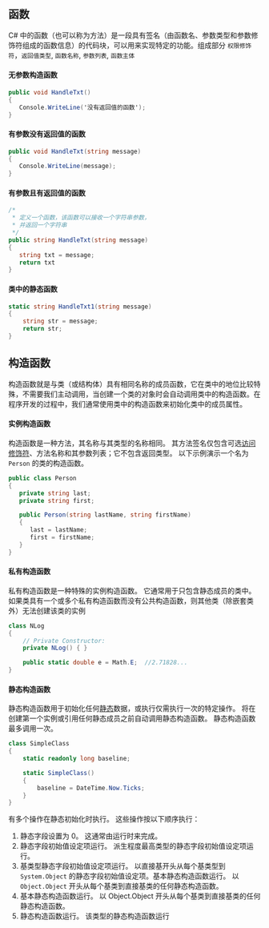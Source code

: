 ## 函数

C# 中的函数（也可以称为方法）是一段具有签名（由函数名、参数类型和参数修饰符组成的函数信息）的代码块，可以用来实现特定的功能。组成部分 `权限修饰符`，`返回值类型`,  `函数名称`, `参数列表`, `函数主体`

#### 无参数构造函数

```c#
public void HandleTxt()
{
   Console.WriteLine('没有返回值的函数');
}
```

#### 有参数没有返回值的函数

```c#
public void HandleTxt(string message)
{
   Console.WriteLine(message);
}
```

#### 有参数且有返回值的函数

```c#
/*
 * 定义一个函数，该函数可以接收一个字符串参数，
 * 并返回一个字符串
 */
public string HandleTxt(string message)
{
   string txt = message;
   return txt
}
```

#### 类中的静态函数

```c#
static string HandleTxt1(string message)
{
    string str = message;
    return str;
}

```

## 构造函数

构造函数就是与类（或结构体）具有相同名称的成员函数，它在类中的地位比较特殊，不需要我们主动调用，当创建一个类的对象时会自动调用类中的构造函数。在程序开发的过程中，我们通常使用类中的构造函数来初始化类中的成员属性。

#### 实例构造函数

构造函数是一种方法，其名称与其类型的名称相同。 其方法签名仅包含可选[访问修饰符](https://learn.microsoft.com/zh-cn/dotnet/csharp/programming-guide/classes-and-structs/access-modifiers)、方法名称和其参数列表；它不包含返回类型。 以下示例演示一个名为 `Person` 的类的构造函数。

```c#
public class Person
{
   private string last;
   private string first;

   public Person(string lastName, string firstName)
   {
      last = lastName;
      first = firstName;
   }
}
```

#### 私有构造函数

私有构造函数是一种特殊的实例构造函数。 它通常用于只包含静态成员的类中。 如果类具有一个或多个私有构造函数而没有公共构造函数，则其他类（除嵌套类外）无法创建该类的实例

```C#
class NLog
{
    // Private Constructor:
    private NLog() { }

    public static double e = Math.E;  //2.71828...
}
```

#### 静态构造函数

静态构造函数用于初始化任何[静态](https://learn.microsoft.com/zh-cn/dotnet/csharp/language-reference/keywords/static)数据，或执行仅需执行一次的特定操作。 将在创建第一个实例或引用任何静态成员之前自动调用静态构造函数。 静态构造函数最多调用一次。

```c#
class SimpleClass
{
    static readonly long baseline;

    static SimpleClass()
    {
        baseline = DateTime.Now.Ticks;
    }
}
```

有多个操作在静态初始化时执行。 这些操作按以下顺序执行：

1. 静态字段设置为 0。 这通常由运行时来完成。
2. 静态字段初始值设定项运行。 派生程度最高类型的静态字段初始值设定项运行。
3. 基类型静态字段初始值设定项运行。 以直接基开头从每个基类型到  `System.Object` 的静态字段初始值设定项。基本静态构造函数运行。 以 `Object.Object` 开头从每个基类到直接基类的任何静态构造函数。
4. 基本静态构造函数运行。 以 Object.Object 开头从每个基类到直接基类的任何静态构造函数。
5. 静态构造函数运行。 该类型的静态构造函数运行



